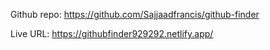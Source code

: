 Github repo: https://github.com/Sajjaadfrancis/github-finder

Live URL: https://githubfinder929292.netlify.app/
